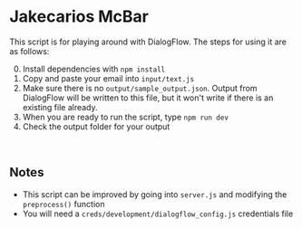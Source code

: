 # Jakecarios McBar
This script is for playing around with DialogFlow. The steps for using it are as follows:

0. Install dependencies with `npm install`
1. Copy and paste your email into `input/text.js`
2. Make sure there is no `output/sample_output.json`. Output from DialogFlow will be written to this file, but it won't write if there is an existing file already.
3. When you are ready to run the script, type `npm run dev`
4. Check the output folder for your output

<br />

## Notes
- This script can be improved by going into `server.js` and modifying the `preprocess()` function <br />
- You will need a `creds/development/dialogflow_config.js` credentials file

